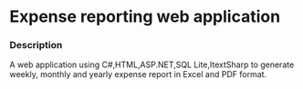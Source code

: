 ﻿# Expense reporting web application

### Description
A web application using C#,HTML,ASP.NET,SQL Lite,ItextSharp to generate weekly, monthly and yearly expense report in Excel and PDF format.

